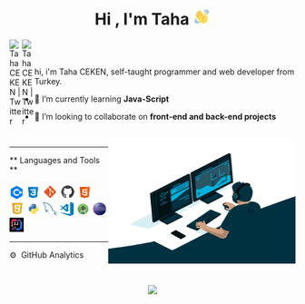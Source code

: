<h1 align="center">Hi , I'm Taha <img height="30" src="https://github.com/Tahckn/Tahckn/blob/main/img/wave-hello.gif?raw=true"></h1>
<a href="https://twitter.com/tahckn">
  <img align="left" alt="Taha CEKEN | Twitter" width="22px" src="https://raw.githubusercontent.com/peterthehan/peterthehan/master/assets/twitter.svg" />
</a>
<a href="mailto:abhishek.naidu@cred.club">
  <img align="left" alt="Taha CEKEN | Twitter" width="22px" src="https://upload.wikimedia.org/wikipedia/commons/thumb/e/ec/Circle-icons-mail.svg/1200px-Circle-icons-mail.svg.png" />
  <br>
</a>
<br>
<p>
hi, i'm Taha CEKEN, self-taught programmer and web developer from Turkey.
</p>

- 🌱 I’m currently learning **Java-Script**

- 👯 I’m looking to collaborate on **front-end and back-end projects**
<br>

<img align="right" alt="GIF" src="https://github.com/Tahckn/Tahckn/blob/main/img/code.gif?raw=true" width="330" height="220" />
<hr>
** Languages and Tools ** <br> <br>
<code><img height="25" src="https://github.com/Tahckn/Tahckn/blob/main/img/c%23.png?raw=true"></code>
<code><img height="25" src="https://raw.githubusercontent.com/Tahckn/Tahckn/e6ecd29134bfdad0587d14b87be2a8d823742915/img/icons8-css3.svg"></code>
<code><img height="27" src="https://raw.githubusercontent.com/Tahckn/Tahckn/e6ecd29134bfdad0587d14b87be2a8d823742915/img/icons8-git.svg"></code>
<code><img height="27" src="https://raw.githubusercontent.com/Tahckn/Tahckn/e6ecd29134bfdad0587d14b87be2a8d823742915/img/icons8-github.svg"></code>
<code><img height="25" src="https://raw.githubusercontent.com/Tahckn/Tahckn/e6ecd29134bfdad0587d14b87be2a8d823742915/img/icons8-html-5.svg"></code>
<code><img height="26" src="https://raw.githubusercontent.com/Tahckn/Tahckn/e6ecd29134bfdad0587d14b87be2a8d823742915/img/icons8-javascript-logo.svg"></code>
<code><img height="25" src="https://github.com/Tahckn/Tahckn/blob/main/img/python.png?raw=true"></code>
<code><img height="25" src="https://github.com/Tahckn/Tahckn/blob/main/img/127428630-7563c6a0-4ce4-4b21-9473-b7c2b149f3c4.png?raw=true"></code>
<code><img height="25" src="https://github.com/Tahckn/Tahckn/blob/main/img/visual-studio-code.png?raw=true"></code>
<code><img height="25" src="https://github.com/Tahckn/Tahckn/blob/main/img/android-studio.png?raw=true"></code>
<code><img height="25" src="https://github.com/Tahckn/Tahckn/blob/main/img/Eclipse-SVG.svg.png?raw=true"></code>
<code><img height="25" src="https://github.com/Tahckn/Tahckn/blob/main/img/intellij-idea-icon-5%20(1).jpg?raw=true"></code>
<br>
<hr>
<p>⚙️ &nbsp;GitHub Analytics</p>
<br>

<p align="center">
<a href="https://github.com/Tahckn">
  <img height="180em" src="https://github-readme-stats-eight-theta.vercel.app/api?username=Tahckn&show_icons=true&theme=algolia&include_all_commits=true&count_private=true"/>
</a>
</p>





